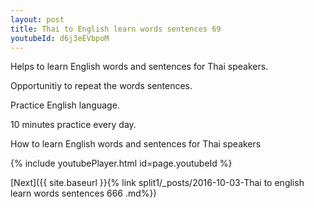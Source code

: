 ```yaml
---
layout: post
title: Thai to English learn words sentences 69 
youtubeId: d6j3eEVbpoM
---
```

 
 
Helps to learn English words and sentences for Thai speakers.

Opportunitiy to repeat the words sentences. 

Practice English language. 
 
10 minutes practice every day. 
 
How to learn English words and sentences for Thai speakers 
 
{% include youtubePlayer.html id=page.youtubeId %}
 
 
[Next]({{ site.baseurl }}{% link  split1/_posts/2016-10-03-Thai to english learn words sentences 666 .md%})
 
